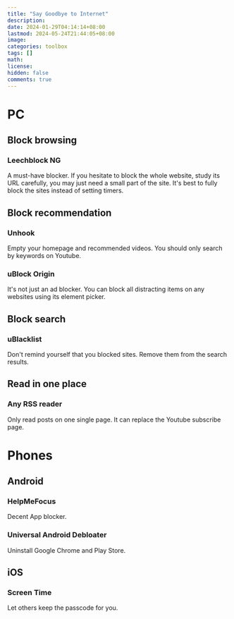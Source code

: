 ```yaml
---
title: "Say Goodbye to Internet"
description: 
date: 2024-01-29T04:14:14+08:00
lastmod: 2024-05-24T21:44:05+08:00
image: 
categories: toolbox
tags: []
math: 
license: 
hidden: false
comments: true
---
```


# PC
## Block browsing
### Leechblock NG
A must-have blocker. If you hesitate to block the whole website, study its URL carefully, you may just need a small part of the site. It's best to fully block the sites instead of setting timers.

## Block recommendation

### Unhook
Empty your homepage and recommended videos. You should only search by keywords on Youtube.

### uBlock Origin
It's not just an ad blocker. You can block all distracting items on any websites using its element picker.

## Block search 
### uBlacklist
Don't remind yourself that you blocked sites. Remove them from the search results.

## Read in one place 
### Any RSS reader 
Only read posts on one single page. It can replace the Youtube subscribe page.

# Phones 
## Android
### HelpMeFocus
Decent App blocker.

### Universal Android Debloater
Uninstall Google Chrome and Play Store.

## iOS
### Screen Time
Let others keep the passcode for you.



